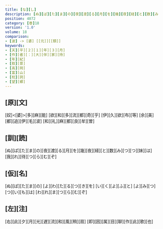 ```yaml
---
title: [な][し]
description: [ぬ][ば][た][ま][の][夜][渡][る][月][を][幾][夜][経][と][数][み][つ][つ][妹][は][我][れ][待][つ][ら][む][ぞ]
position: 4072
category: [巻]18
version: '1.0'
volume: 18
comparison:
- [波] -> [婆] [[元]][[類]]
keywords:
- [天][平][２][１][年][３][月]
- [作][者][：][大][伴][家][持]
- [年][紀]
- [叙][景]
- [高][岡]
- [富][山]
- [枕][詞]
- [望][郷]
---
```


## [原][文]

[奴]<[婆]>[多][麻][能] [欲][和][多][流][都][奇][乎] [伊][久][欲][布][等] [余][美][都][追][伊][毛][波] [和][礼][麻][都][良][牟][曽]

## [訓][読]

[ぬ][ば][た][ま][の][夜][渡][る][月][を][幾][夜][経][と][数][み][つ][つ][妹][は][我][れ][待][つ][ら][む][ぞ]

## [仮][名]

[ぬ][ば][た][ま][の] [よ][わ][た][る][つ][き][を] [い][く][よ][ふ][と] [よ][み][つ][つ][い][も][は] [わ][れ][ま][つ][ら][む][ぞ]

## [左][注]

[右][此][夕][月][光][遅][流][和][風][稍][扇] [即][因][属][目][聊][作][此][歌][也]
